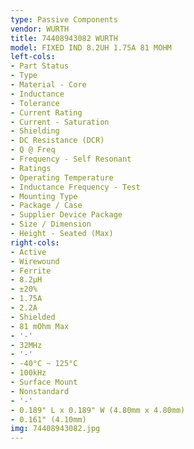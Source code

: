 ```yaml
---
type: Passive Components
vendor: WURTH
title: 74408943082 WURTH
model: FIXED IND 8.2UH 1.75A 81 MOHM
left-cols:
- Part Status
- Type
- Material - Core
- Inductance
- Tolerance
- Current Rating
- Current - Saturation
- Shielding
- DC Resistance (DCR)
- Q @ Freq
- Frequency - Self Resonant
- Ratings
- Operating Temperature
- Inductance Frequency - Test
- Mounting Type
- Package / Case
- Supplier Device Package
- Size / Dimension
- Height - Seated (Max)
right-cols:
- Active
- Wirewound
- Ferrite
- 8.2µH
- ±20%
- 1.75A
- 2.2A
- Shielded
- 81 mOhm Max
- '-'
- 32MHz
- '-'
- -40°C ~ 125°C
- 100kHz
- Surface Mount
- Nonstandard
- '-'
- 0.189" L x 0.189" W (4.80mm x 4.80mm)
- 0.161" (4.10mm)
img: 74408943082.jpg
---
```

